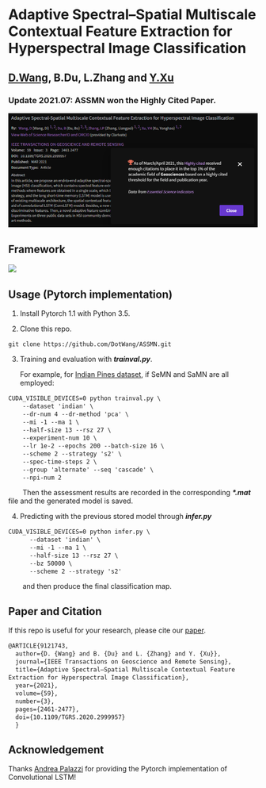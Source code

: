# Adaptive Spectral–Spatial Multiscale Contextual Feature Extraction for Hyperspectral Image Classification

## [D.Wang](https://github.com/DotWang/), B.Du, L.Zhang and [Y.Xu](https://github.com/YonghaoXu)

### Update 2021.07: ASSMN won the Highly Cited Paper.

![](https://github.com/DotWang/ASSMN/blob/master/highcited.png)



## Framework

![](https://github.com/DotWang/ASSMN/blob/master/model.png)

## Usage (Pytorch implementation)

1. Install Pytorch 1.1 with Python 3.5.

2. Clone this repo.

```
git clone https://github.com/DotWang/ASSMN.git
```

3. Training and evaluation with ***trainval.py***.

      For example, for [Indian Pines dataset](http://www.ehu.eus/ccwintco/index.php/Hyperspectral_Remote_Sensing_Scenes), if SeMN and SaMN are all employed:

```
CUDA_VISIBLE_DEVICES=0 python trainval.py \
	--dataset 'indian' \
	--dr-num 4 --dr-method 'pca' \
	--mi -1 --ma 1 \
	--half-size 13 --rsz 27 \
	--experiment-num 10 \
	--lr 1e-2 --epochs 200 --batch-size 16 \
	--scheme 2 --strategy 's2' \
	--spec-time-steps 2 \
	--group 'alternate' --seq 'cascade' \
	--npi-num 2
```


&emsp; &ensp; Then the assessment results are recorded in the corresponding ***\*.mat*** file and the generated model is saved.


4.  Predicting with the previous stored model through ***infer.py***

```
CUDA_VISIBLE_DEVICES=0 python infer.py \
      --dataset 'indian' \
      --mi -1 --ma 1 \
      --half-size 13 --rsz 27 \
      --bz 50000 \
      --scheme 2 --strategy 's2' 
```
&emsp; &ensp; and then produce the final classification map.

## Paper and Citation

If this repo is useful for your research, please cite our [paper](https://doi.org/10.1109/TGRS.2020.2999957).

```
@ARTICLE{9121743,
  author={D. {Wang} and B. {Du} and L. {Zhang} and Y. {Xu}},
  journal={IEEE Transactions on Geoscience and Remote Sensing}, 
  title={Adaptive Spectral–Spatial Multiscale Contextual Feature Extraction for Hyperspectral Image Classification}, 
  year={2021},
  volume={59},
  number={3},
  pages={2461-2477},
  doi={10.1109/TGRS.2020.2999957}
  }
```

## Acknowledgement
Thanks [Andrea Palazzi](https://github.com/ndrplz/ConvLSTM_pytorch) for providing the Pytorch implementation of Convolutional LSTM!


